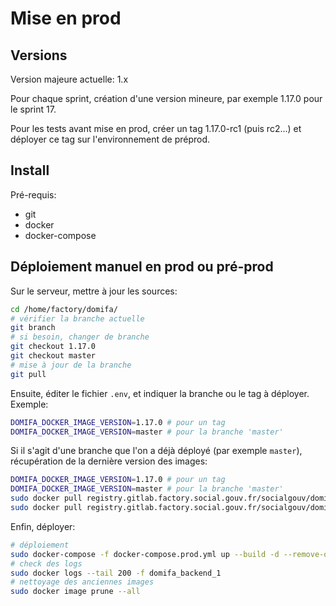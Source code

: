 # Mise en prod

## Versions

Version majeure actuelle: 1.x

Pour chaque sprint, création d'une version mineure, par exemple 1.17.0 pour le sprint 17.

Pour les tests avant mise en prod, créer un tag 1.17.0-rc1 (puis rc2...) et déployer ce tag sur l'environnement de préprod.

## Install

Pré-requis:

- git
- docker
- docker-compose

## Déploiement manuel en prod ou pré-prod

Sur le serveur, mettre à jour les sources:

```bash
cd /home/factory/domifa/
# vérifier la branche actuelle
git branch
# si besoin, changer de branche
git checkout 1.17.0
git checkout master
# mise à jour de la branche
git pull
```

Ensuite, éditer le fichier `.env`, et indiquer la branche ou le tag à déployer. Exemple:

```bash
DOMIFA_DOCKER_IMAGE_VERSION=1.17.0 # pour un tag
DOMIFA_DOCKER_IMAGE_VERSION=master # pour la branche 'master'
```

Si il s'agit d'une branche que l'on a déjà déployé (par exemple `master`), récupération de la dernière version des images:

```bash
DOMIFA_DOCKER_IMAGE_VERSION=1.17.0 # pour un tag
DOMIFA_DOCKER_IMAGE_VERSION=master # pour la branche 'master'
sudo docker pull registry.gitlab.factory.social.gouv.fr/socialgouv/domifa/backend:${DOMIFA_DOCKER_IMAGE_VERSION}
sudo docker pull registry.gitlab.factory.social.gouv.fr/socialgouv/domifa/frontend:${DOMIFA_DOCKER_IMAGE_VERSION}
```

Enfin, déployer:

```bash
# déploiement
sudo docker-compose -f docker-compose.prod.yml up --build -d --remove-orphans --force-recreate
# check des logs
sudo docker logs --tail 200 -f domifa_backend_1
# nettoyage des anciennes images
sudo docker image prune --all
```
